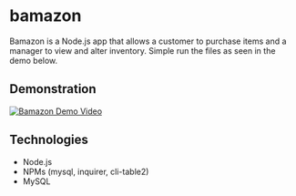 # bamazon
Bamazon is a Node.js app that allows a customer to purchase items and a manager to view and alter inventory. Simple run the files as seen in the demo below.

## Demonstration
[![Bamazon Demo Video](https://youtu.be/eTwoy3zu-1s/0.jpg)](https://youtu.be/eTwoy3zu-1s)

## Technologies
* Node.js
* NPMs (mysql, inquirer, cli-table2)
* MySQL
